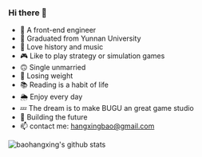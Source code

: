 ### Hi there 👋


- 👦 A front-end engineer
- 🏫 Graduated from Yunnan University
- 🎵 Love history and music
- 🎮 Like to play strategy or simulation games
- 🙃 Single unmarried
- 🏃 Losing weight
- 📚 Reading is a habit of life
- 🌦️ Enjoy every day
- 💤 The dream is to make BUGU an great game studio
- 🗻 Building the future
- 📫 contact me: hangxingbao@gmail.com

![baohangxing's github stats](https://github-readme-stats.vercel.app/api?username=baohangxing&count_private=true)

